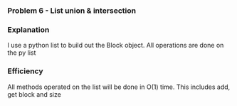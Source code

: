 ### Problem 6 - List union & intersection

### Explanation

I use a python list to build out the Block object. All operations are done on the py list

### Efficiency

All methods operated on the list will be done in O(1) time. This includes add, get block and size
